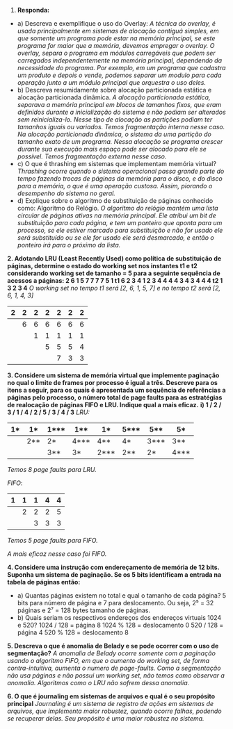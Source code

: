 1. **Responda:**
- a) Descreva e exemplifique o uso do Overlay:
	_A técnica do overlay, é usada principalmente em sistemas de alocação contiguá simples, em que somente um programa pode estar na memória principal, se este programa for maior que a memória, devemos empregar o overlay. O overlay, separa o programa em módulos carregáveis que podem ser carregados independentemente na memória principal, dependendo da necessidade do programa. Por exemplo, em um programa que cadastra um produto e depois o vende, podemos separar um modulo para cada operação junto a um módulo principal que orquestra o uso deles._
- b) Descreva resumidamente sobre alocação particionada estática e alocação particionada dinâmica.
	_A alocação particionada estática, separava a memória principal em blocos de tamanhos fixos, que eram definidos durante a inicialização do sistema e não podiam ser alterados sem reinicializa-lo. Nesse tipo de alocação as partições podiam ter tamanhos iguais ou variados. Temos fragmentação interna nesse caso.
	Na alocação particionada dinâmica, o sistema da uma partição do tamanho exato de um programa. Nessa alocação se programa crescer durante sua execução mais espaço pode ser alocado para ele se possível. Temos fragmentação externa nesse caso._
- c) O que é thrashing em sistemas que implementam memória virtual?
	_Thrashing ocorre quando o sistema operacional passa grande parte do tempo fazendo trocas de páginas da memória para o disco, e do disco para a memória, o que é uma operação custosa. Assim, piorando o desempenho do sistema no geral._
- d) Explique sobre o algoritmo de substituição de páginas conhecido como: Algoritmo do Relógio.
	_O algoritmo do relógio mantém uma lista circular de páginas ativas na memória principal. Ele atribui um bit de substituição para cada página, e tem um ponteiro que aponta para um processo, se ele estiver marcado para substituição e não for usado ele será substituído ou se ele for usado ele será desmarcado, e então o ponteiro irá para o próximo da lista._


**2. Adotando LRU (Least Recently Used) como política de substituição de páginas, determine o estado do working set nos instantes t1 e t2 considerando working set de tamanho = 5 para a seguinte sequência de acessos a páginas:
2 6 1 5 7 7 7 7 5 1 t1 6 2 3 4 1 2 3 4 4 4 4 3 4 3 4 4 4 t2 1 3 2 3 4**
_O working set no tempo t1 será [2, 6, 1, 5, 7] e no tempo t2 será [2, 6, 1, 4, 3]_

| 2   | 2   | 2   | 2   | 2   | 2   | 2   |
| --- | --- | --- | --- | --- | --- | --- |
|     | 6   | 6   | 6   | 6   | 6   | 6   |
|     |     | 1   | 1   | 1   | 1   | 1   |
|     |     |     | 5   | 5   | 5   | 4   |
|     |     |     |     | 7   | 3   | 3   |
**3.  Considere um sistema de memória virtual que implemente paginação no qual o limite de frames por processo é igual a três. Descreve para os itens a seguir, para os quais é apresentada um sequência de referências a páginas pelo processo, o número total de page faults para as estratégias de realocação de páginas FIFO e LRU. Indique qual a mais eficaz.**
**i) 1 / 2 / 3 / 1 / 4 / 2 / 5 / 3 / 4 / 3**
_LRU:_

| 1*  | 1*  | 1*** | 1**  | 1*   | 5*** | 5**  | 5*   |
| --- | --- | ---- | ---- | ---- | ---- | ---- | ---- |
|     | 2** | 2*   | 4*** | 4**  | 4*   | 3*** | 3**  |
|     |     | 3**  | 3*   | 2*** | 2**  | 2*   | 4*** |
_Temos 8 page faults para LRU._

_FIFO_:

| 1   | 1   | 1   | 4   | 4   |
| --- | --- | --- | --- | --- |
|     | 2   | 2   | 2   | 5   |
|     |     | 3   | 3   | 3   |
_Temos 5 page faults para FIFO._

_A mais eficaz nesse caso foi FIFO._

**4. Considere uma instrução com endereçamento de memória de 12 bits. Suponha um sistema de paginação. Se os 5 bits identificam a entrada na tabela de páginas então:**
- a) Quantas páginas existem no total e qual o tamanho de cada página?
	5 bits para número de página e 7 para deslocamento. Ou seja, 2⁵ = 32 páginas e 2⁷ = 128 bytes tamanho de páginas.
- b) Quais seriam os respectivos endereços dos endereços virtuais 1024 e 520?
	 1024 / 128 = página 8
	 1024 % 128 = deslocamento 0
	 520 / 128 = página 4
	 520 % 128 = deslocamento 8

**5. Descreva o que é anomalia de Belady e se pode ocorrer com o uso de segmentação?**
_A anomalia de Belady ocorre somente com a paginação usando o algoritmo FIFO, em que o aumento do working set, de forma contra-intuitiva, aumenta o numero de page-faults. Como a segmentação não usa páginas e não possui um working set, não temos como observar a anomalia. Algoritmos como o LRU não sofrem dessa anomalia._

**6. O que é journaling em sistemas de arquivos e qual é o seu propósito principal**
_Journaling é um sistema de registro de ações em sistemas de arquivos, que implementa maior robustez, quando ocorre falhas, podendo se recuperar delas. Seu propósito é uma maior robustez no sistema._

